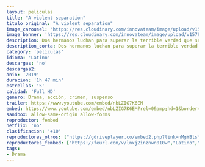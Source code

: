 ```yaml
---
layout: peliculas
title: "A violent separation"
titulo_original: "A violent separation"
image_carousel: 'https://res.cloudinary.com/innovateam/image/upload/v1578194041/violent-min_gvahul.jpg'
image_banner: 'https://res.cloudinary.com/innovateam/image/upload/v1578194047/y3uaTafluaoK5M2lDgjBKZ88t3Q-min_bu4mkb.jpg'
description: Dos hermanos luchan para superar la terrible verdad que se esconde tras la tragedia que destrozó a su familia tres generaciones atrás en el tiempo.
description_corta: Dos hermanos luchan para superar la terrible verdad que se esconde tras la tragedia que destrozó a su familia tres generaciones atrás en el tiempo.
category: 'peliculas'
idioma: 'Latino'
descargas: 'no'
descargas2:
anio: '2019'
duracion: '1h 47 min'
estrellas: '5'
calidad: 'Full HD'
genero: Drama, acción, crimen, suspenso
trailer: https://www.youtube.com/embed/nbLZIG7K6EM
embed: https://www.youtube.com/embed/nbLZIG7K6EM?rel=0&amp;hd=1&border=0&wmode=opaque&enablejsapi=1&modestbranding=1&controls=1&showinfo=1
sandbox: allow-same-origin allow-forms
reproductor: fembed
netflix: 'no'
clasificacion: '+10'
reproductores_otros: ["https://gdriveplayer.co/embed2.php?link=nMgYBlsYjX3AP5uTNGqa7gXaoW9gqhiDdC%252F6JGpDBChJm970rZeATEvJ4DhX0SnsJ9r%252FYBqZ8qqWAGrhGnGkfTH%252FA8n2JBJtoek17HgJMX0BKG3A2cdsSOJUoa1fNboDhXcYMgxb%252BLOOPFRTYOv0U9q5mz%252FxyRn3BjNys4HCJ7sSjmpNFHdHR8wRmbGb0elAkDoKppNmeciQtOENOXhhqw","Latino","https://gdriveplayer.co/embed2.php?link=xXjEAyXNPUq71r4CL2Wh0wSpfJ9SEesEPCrUZ%252F4Z12CgwACFYdrLcNOjJxwzrlTiAhXbCfxKzi92bvSkUsBxlEiYtxDQzqIiitDkUjJGOK6EoITISFqWajHL476AjETu0nIc42ZVi%252BXe5aSOcQyCxXCsye3%252BwdXkNjKlMLq%252F0Uh6w9qEIsnIMdDit17%252FfhmLzGC2VkLaDyE5rYsdpTDzQz","Latino","https://mstream.website/f7tl0km59poh","Latino"]
reproductores_fembed: ["https://feurl.com/v/lnxj2inznwn010w","Latino","https://feurl.com/v/e27yph-q8-w2jkj","Latino","https://feurl.com/v/2e3egc2q1m6dwxd","Latino"]
tags:
- Drama
---
```













